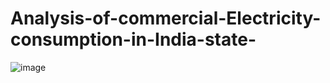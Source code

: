 # Analysis-of-commercial-Electricity-consumption-in-India-state-
![image](https://github.com/Madhanraj21/Analysis-of-commercial-Electricity-consumption-in-India-state-/assets/164498274/cbcde1b0-79f7-4e22-a04d-c598b29dbd82)
